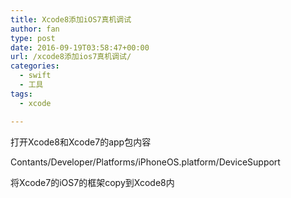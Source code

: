 ```yaml
---
title: Xcode8添加iOS7真机调试
author: fan
type: post
date: 2016-09-19T03:58:47+00:00
url: /xcode8添加ios7真机调试/
categories:
  - swift
  - 工具
tags:
  - xcode

---
```

打开Xcode8和Xcode7的app包内容
   
Contants/Developer/Platforms/iPhoneOS.platform/DeviceSupport
  
将Xcode7的iOS7的框架copy到Xcode8内
